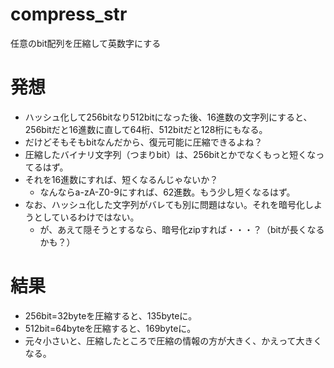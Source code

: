 # compress_str
任意のbit配列を圧縮して英数字にする

# 発想
- ハッシュ化して256bitなり512bitになった後、16進数の文字列にすると、256bitだと16進数に直して64桁、512bitだと128桁にもなる。
- だけどそもそもbitなんだから、復元可能に圧縮できるよね？
- 圧縮したバイナリ文字列（つまりbit）は、256bitとかでなくもっと短くなってるはず。
- それを16進数にすれば、短くなるんじゃないか？
    - なんならa-zA-Z0-9にすれば、62進数。もう少し短くなるはず。
- なお、ハッシュ化した文字列がバレても別に問題はない。それを暗号化しようとしているわけではない。
  - が、あえて隠そうとするなら、暗号化zipすれば・・・？（bitが長くなるかも？）

# 結果
- 256bit=32byteを圧縮すると、135byteに。
- 512bit=64byteを圧縮すると、169byteに。
- 元々小さいと、圧縮したところで圧縮の情報の方が大きく、かえって大きくなる。
